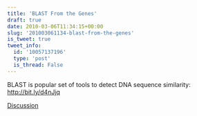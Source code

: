 ```yaml
---
title: 'BLAST From the Genes'
draft: true
date: 2010-03-06T11:34:15+00:00
slug: '201003061134-blast-from-the-genes'
is_tweet: true
tweet_info:
  id: '10057137196'
  type: 'post'
  is_thread: False
---
```




BLAST is popular set of tools to detect DNA sequence similarity: http://bit.ly/d4nJjq

[Discussion](https://x.com/sytelus/status/10057137196)
